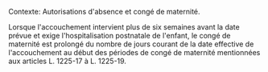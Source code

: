 Contexte: Autorisations d'absence et congé de maternité.

Lorsque l'accouchement intervient plus de six semaines avant la date prévue et exige l'hospitalisation postnatale de l'enfant, le congé de maternité est prolongé du nombre de jours courant de la date effective de l'accouchement au début des périodes de congé de maternité mentionnées aux articles L. 1225-17 à L. 1225-19.